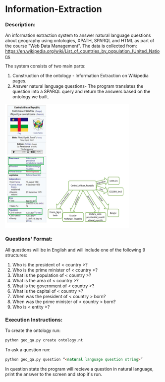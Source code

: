 
# Information-Extraction

### Description:

An information extraction system to answer natural language questions about geography using ontologies, XPATH, SPARQL and HTML
as part of the course "Web Data Management". The data is collected from: https://en.wikipedia.org/wiki/List_of_countries_by_population_(United_Nations

The system consists of two main parts:
1. Construction of the ontology - Information Extraction on Wikipedia pages.
2. Answer natural language questions- The program translates the question into a SPARQL query and return the answers based on the ontology we built.

<img src="https://github.com/Inbalavivi/Information-Extraction/blob/2dcbf476b9be6e6f5d621e17ef2e541eeb6e1d1c/ontology.PNG" width="400" height="400">

### Questions' Format:

All questions will be in English and will include one of the following 9 structures:
1. Who is the president of < country >?
2. Who is the prime minister of < country >?
3. What is the population of < country >?
4. What is the area of < country >?
5. What is the government of < country >?
6. What is the capital of < country >?
7. When was the president of < country > born?
8. When was the prime minister of < country > born?
9. Who is < entity >? 

### Execution Instructions:

To create the ontology run:

```html
python geo_qa.py create ontology.nt
```

To ask a question run:

```html
python geo_qa.py question “<natural language question string>”
```

In question state the program will recieve a question in natural language, print the answer to the screen and stop it's run.
